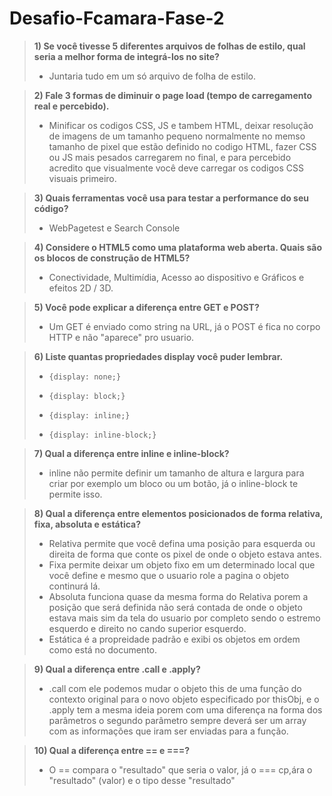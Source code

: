 # Desafio-Fcamara-Fase-2

> **1) Se você tivesse 5 diferentes arquivos de folhas de estilo, qual seria a melhor forma de integrá-los no site?**
> - Juntaria tudo em um só arquivo de folha de estilo.

> **2) Fale 3 formas de diminuir o page load (tempo de carregamento real e percebido).**
> - Minificar os codigos CSS, JS e tambem HTML, deixar resolução de imagens de um tamanho pequeno normalmente no memso tamanho de pixel que estão definido no codigo HTML, fazer CSS ou JS mais pesados carregarem no final, e para percebido acredito que visualmente você deve carregar os codigos CSS visuais primeiro.

> **3) Quais ferramentas você usa para testar a performance do seu código?**
> - WebPagetest e Search Console

> **4) Considere o HTML5 como uma plataforma web aberta. Quais são os blocos de construção de HTML5?**
> - Conectividade, Multimídia, Acesso ao dispositivo e Gráficos e efeitos 2D / 3D.

> **5) Você pode explicar a diferença entre GET e POST?**
> - Um GET é enviado como string na URL, já o POST é fica no corpo HTTP e não "aparece" pro usuario.

> **6) Liste quantas propriedades display você puder lembrar.**
> -     {display: none;}
> -     {display: block;}
> -     {display: inline;}
> -     {display: inline-block;}

> **7) Qual a diferença entre inline e inline-block?**
> - inline não permite definir um tamanho de altura e largura para criar por exemplo um bloco ou um botão, já o inline-block te permite isso.

> **8) Qual a diferença entre elementos posicionados de forma relativa, fixa, absoluta e estática?**
> - Relativa permite que você defina uma posição para esquerda ou direita de forma que conte os pixel de onde o objeto estava antes.
> - Fixa permite deixar um objeto fixo em um determinado local que você define e mesmo que o usuario role a pagina o objeto continurá lá.
> - Absoluta funciona quase da mesma forma do Relativa porem a posição que será definida não será contada de onde o objeto estava mais sim da tela do usuario por completo sendo o estremo esquerdo e direito no cando superior esquerdo.
> - Estática é a propreidade padrão e exibi os objetos em ordem como está no documento. 

> **9) Qual a diferença entre .call e .apply?**
> - .call com ele podemos mudar o objeto this de uma função do contexto original para o novo objeto especificado por thisObj, e o .apply tem a mesma ideia porem com uma diferença na forma dos parâmetros o segundo parâmetro sempre deverá ser um array com as informações que iram ser enviadas para a função.

> **10) Qual a diferença entre == e ===?**
> - O == compara o "resultado" que seria o valor, já o === cp,ára o "resultado" (valor) e o tipo desse "resultado"
